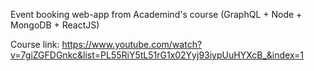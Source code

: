 Event booking web-app from Academind's course (GraphQL + Node + MongoDB + ReactJS)

Course link: https://www.youtube.com/watch?v=7giZGFDGnkc&list=PL55RiY5tL51rG1x02Yyj93iypUuHYXcB_&index=1

